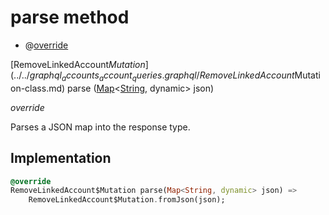 


# parse method







- @[override](https://api.flutter.dev/flutter/dart-core/override-constant.html)

[RemoveLinkedAccount$Mutation](../../graphql_accounts_account_queries.graphql/RemoveLinkedAccount$Mutation-class.md) parse
([Map](https://api.flutter.dev/flutter/dart-core/Map-class.html)&lt;[String](https://api.flutter.dev/flutter/dart-core/String-class.html), dynamic> json)

_override_



<p>Parses a JSON map into the response type.</p>



## Implementation

```dart
@override
RemoveLinkedAccount$Mutation parse(Map<String, dynamic> json) =>
    RemoveLinkedAccount$Mutation.fromJson(json);
```







